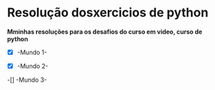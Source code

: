 # Resolução dosxercicios de python
 
__Mminhas resoluções para os desafios do curso em video, curso de python__


-[x] -Mundo 1-

-[x] -Mundo 2-

-[] -Mundo 3-

